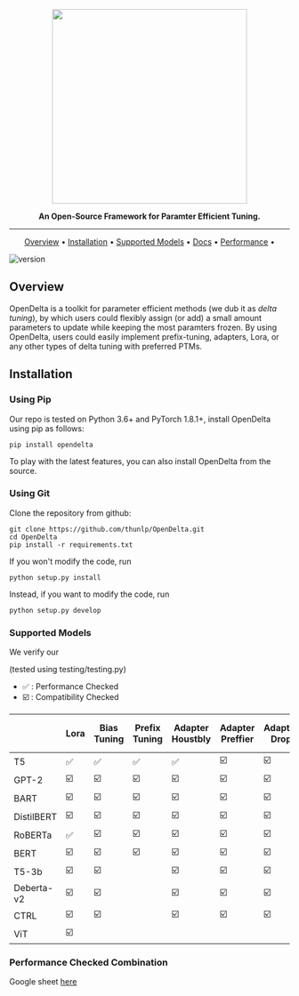 <div align="center">


<img src="https://s4.ax1x.com/2022/02/14/Hy7lAf.png" width="350px">

**An Open-Source Framework for Paramter Efficient Tuning.**

------

<p align="center">
  <a href="#Overview">Overview</a> •
  <a href="#installation">Installation</a> •
  <a href="#Supported-Models">Supported Models</a> •
  <a href="https://opendelta.readthedocs.io/">Docs</a> • 
  <a href="https://docs.google.com/spreadsheets/d/1BIVa8ocAPga-u7rBOXLYaTfaJSjI1dWfwohmLjmFDrY/edit?usp=sharing">Performance</a> •


</p>

</div>

![version](https://img.shields.io/badge/version-v0.1.0-blue)

## Overview

OpenDelta is a toolkit for parameter efficient methods (we dub it as *delta tuning*), by which users could flexibly assign (or add) a small amount parameters to update while keeping the most paramters frozen. By using OpenDelta, users could easily implement prefix-tuning, adapters, Lora, or any other types of delta tuning with preferred PTMs.

## Installation

### Using Pip

Our repo is tested on Python 3.6+ and PyTorch 1.8.1+, install OpenDelta using pip as follows:

```shell
pip install opendelta
```

To play with the latest features, you can also install OpenDelta from the source.

### Using Git

Clone the repository from github: 

```shell
git clone https://github.com/thunlp/OpenDelta.git
cd OpenDelta
pip install -r requirements.txt
```
If you won't modify the code, run
```
python setup.py install
```

Instead, if you want to modify the code, run
```
python setup.py develop
```



### Supported Models
We verify our 

(tested using testing/testing.py)

-  ✅ : Performance Checked
-  :ballot_box_with_check: : Compatibility Checked

|            | Lora                    | Bias<br>Tuning          | Prefix<br> Tuning       | Adapter<br>Houstbly     | Adapter<br>Preffier     | Adapter<br>Drop         | Adapater<br> Low-Rank   | Compactor               | Prompt <br> Tuning | Diff<br>Pruning |
| ---------- | ----------------------- | ----------------------- | ----------------------- | ----------------------- | ----------------------- | ----------------------- | ----------------------- | ----------------------- | ------------------ | --------------- |
| T5         |  ✅                     | ✅                       | ✅                       | :white_check_mark:      | :ballot_box_with_check: | :ballot_box_with_check: | :white_check_mark:      | :white_check_mark:      |                    |                 |
| GPT-2      | :ballot_box_with_check: | ☑️                      | :ballot_box_with_check: | :ballot_box_with_check: | :ballot_box_with_check: | :ballot_box_with_check: | :ballot_box_with_check: | :ballot_box_with_check: |                    |                 |
| BART       | :ballot_box_with_check: | :ballot_box_with_check: | :ballot_box_with_check: | :ballot_box_with_check: | :ballot_box_with_check: | :ballot_box_with_check: | :ballot_box_with_check: | :ballot_box_with_check: |                    |                 |
| DistilBERT | :ballot_box_with_check: | :ballot_box_with_check: | :ballot_box_with_check: | :ballot_box_with_check: | :ballot_box_with_check: | :ballot_box_with_check: | :ballot_box_with_check: | :ballot_box_with_check: |                    |                 |
| RoBERTa    | :white_check_mark:      | :ballot_box_with_check: | :ballot_box_with_check: | :ballot_box_with_check: | :ballot_box_with_check: | :ballot_box_with_check: | :ballot_box_with_check: | :ballot_box_with_check: |                    |                 |
| BERT       | :ballot_box_with_check: | :ballot_box_with_check: | :ballot_box_with_check: | :ballot_box_with_check: | :ballot_box_with_check: | :ballot_box_with_check: | :ballot_box_with_check: | :ballot_box_with_check: |                    |                 |
| T5-3b      | :ballot_box_with_check: | :ballot_box_with_check: |                         | :ballot_box_with_check: | :ballot_box_with_check: | :ballot_box_with_check: | :ballot_box_with_check: | :ballot_box_with_check: |                    |                 |
| Deberta-v2 | :ballot_box_with_check: | :ballot_box_with_check: |                         | :ballot_box_with_check: | :ballot_box_with_check: | :ballot_box_with_check: | :ballot_box_with_check: | :ballot_box_with_check: |                    |                 |
| CTRL       | :ballot_box_with_check: | :ballot_box_with_check: |                         | :ballot_box_with_check: | :ballot_box_with_check: | :ballot_box_with_check: | :ballot_box_with_check: | :ballot_box_with_check: |                    |                 |
| ViT        | :ballot_box_with_check: |                         |                         |                         |                         |                         |                         |                         |                    |                 |


### Performance Checked Combination

Google sheet [here](https://docs.google.com/spreadsheets/d/1BIVa8ocAPga-u7rBOXLYaTfaJSjI1dWfwohmLjmFDrY/edit?usp=sharing)



